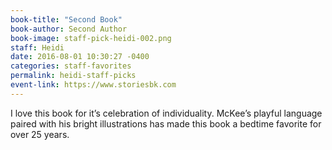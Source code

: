 ```yaml
---
book-title: "Second Book"
book-author: Second Author
book-image: staff-pick-heidi-002.png
staff: Heidi
date: 2016-08-01 10:30:27 -0400
categories: staff-favorites
permalink: heidi-staff-picks
event-link: https://www.storiesbk.com
---
```

I love this book for it’s celebration of individuality. McKee’s playful language paired with his bright illustrations has made this book a bedtime favorite for over 25 years.
